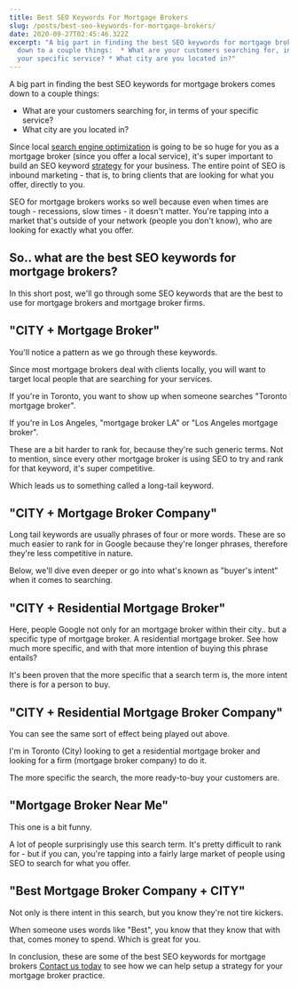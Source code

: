 ```yaml
---
title: Best SEO Keywords For Mortgage Brokers
slug: /posts/best-seo-keywords-for-mortgage-brokers/
date: 2020-09-27T02:45:46.322Z
excerpt: "A big part in finding the best SEO keywords for mortgage brokers comes
  down to a couple things:  * What are your customers searching for, in terms of
  your specific service? * What city are you located in?"
---
```

A big part in finding the best SEO keywords for mortgage brokers comes down to a couple things:

* What are your customers searching for, in terms of your specific service?
* What city are you located in?

Since local [search engine optimization](https://infused.agency/seo/) is going to be so huge for you as a mortgage broker (since you offer a local service), it's super important to build an SEO keyword [strategy](https://infused.agency/) for your business. The entire point of SEO is inbound marketing - that is, to bring clients that are looking for what you offer, directly to you.

SEO for mortgage brokers works so well because even when times are tough - recessions, slow times - it doesn't matter. You're tapping into a market that's outside of your network (people you don't know), who are looking for exactly what you offer.

## So.. what are the best SEO keywords for mortgage brokers?

In this short post, we'll go through some SEO keywords that are the best to use for mortgage brokers and mortgage broker firms.

## "CITY + Mortgage Broker"

You'll notice a pattern as we go through these keywords.

Since most mortgage brokers deal with clients locally, you will want to target local people that are searching for your services.

If you're in Toronto, you want to show up when someone searches "Toronto mortgage broker".

If you're in Los Angeles, "mortgage broker LA" or "Los Angeles mortgage broker".

These are a bit harder to rank for, because they're such generic terms. Not to mention, since every other mortgage broker is using SEO to try and rank for that keyword, it's super competitive.

Which leads us to something called a long-tail keyword.

## "CITY + Mortgage Broker Company"

Long tail keywords are usually phrases of four or more words. These are so much easier to rank for in Google because they're longer phrases, therefore they're less competitive in nature.

Below, we'll dive even deeper or go into what's known as "buyer's intent" when it comes to searching.

## "CITY + Residential Mortgage Broker"

Here, people Google not only for an mortgage broker within their city.. but a specific type of mortgage broker. A residential mortgage broker. See how much more specific, and with that more intention of buying this phrase entails?

It's been proven that the more specific that a search term is, the more intent there is for a person to buy.

## "CITY + Residential Mortgage Broker Company"

You can see the same sort of effect being played out above.

I'm in Toronto (City) looking to get a residential mortgage broker and looking for a firm (mortgage broker company) to do it.

The more specific the search, the more ready-to-buy your customers are.

## "Mortgage Broker Near Me"

This one is a bit funny.

A lot of people surprisingly use this search term. It's pretty difficult to rank for - but if you can, you're tapping into a fairly large market of people using SEO to search for what you offer.

## "Best Mortgage Broker Company + CITY"

Not only is there intent in this search, but you know they're not tire kickers.

When someone uses words like "Best", you know that they know that with that, comes money to spend. Which is great for you.

In conclusion, these are some of the best SEO keywords for mortgage brokers [Contact us today](https://infused.agency/get-started) to see how we can help setup a strategy for your mortgage broker practice.